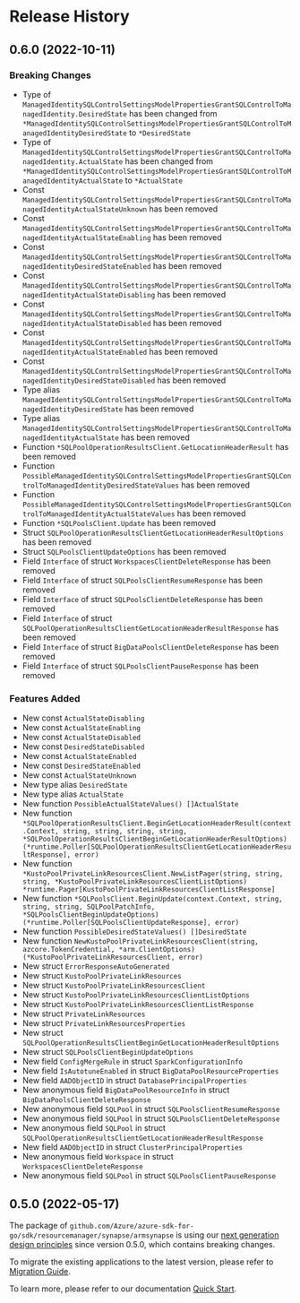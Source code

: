 # Release History

## 0.6.0 (2022-10-11)
### Breaking Changes

- Type of `ManagedIdentitySQLControlSettingsModelPropertiesGrantSQLControlToManagedIdentity.DesiredState` has been changed from `*ManagedIdentitySQLControlSettingsModelPropertiesGrantSQLControlToManagedIdentityDesiredState` to `*DesiredState`
- Type of `ManagedIdentitySQLControlSettingsModelPropertiesGrantSQLControlToManagedIdentity.ActualState` has been changed from `*ManagedIdentitySQLControlSettingsModelPropertiesGrantSQLControlToManagedIdentityActualState` to `*ActualState`
- Const `ManagedIdentitySQLControlSettingsModelPropertiesGrantSQLControlToManagedIdentityActualStateUnknown` has been removed
- Const `ManagedIdentitySQLControlSettingsModelPropertiesGrantSQLControlToManagedIdentityActualStateEnabling` has been removed
- Const `ManagedIdentitySQLControlSettingsModelPropertiesGrantSQLControlToManagedIdentityDesiredStateEnabled` has been removed
- Const `ManagedIdentitySQLControlSettingsModelPropertiesGrantSQLControlToManagedIdentityActualStateDisabling` has been removed
- Const `ManagedIdentitySQLControlSettingsModelPropertiesGrantSQLControlToManagedIdentityActualStateDisabled` has been removed
- Const `ManagedIdentitySQLControlSettingsModelPropertiesGrantSQLControlToManagedIdentityActualStateEnabled` has been removed
- Const `ManagedIdentitySQLControlSettingsModelPropertiesGrantSQLControlToManagedIdentityDesiredStateDisabled` has been removed
- Type alias `ManagedIdentitySQLControlSettingsModelPropertiesGrantSQLControlToManagedIdentityDesiredState` has been removed
- Type alias `ManagedIdentitySQLControlSettingsModelPropertiesGrantSQLControlToManagedIdentityActualState` has been removed
- Function `*SQLPoolOperationResultsClient.GetLocationHeaderResult` has been removed
- Function `PossibleManagedIdentitySQLControlSettingsModelPropertiesGrantSQLControlToManagedIdentityDesiredStateValues` has been removed
- Function `PossibleManagedIdentitySQLControlSettingsModelPropertiesGrantSQLControlToManagedIdentityActualStateValues` has been removed
- Function `*SQLPoolsClient.Update` has been removed
- Struct `SQLPoolOperationResultsClientGetLocationHeaderResultOptions` has been removed
- Struct `SQLPoolsClientUpdateOptions` has been removed
- Field `Interface` of struct `WorkspacesClientDeleteResponse` has been removed
- Field `Interface` of struct `SQLPoolsClientResumeResponse` has been removed
- Field `Interface` of struct `SQLPoolsClientDeleteResponse` has been removed
- Field `Interface` of struct `SQLPoolOperationResultsClientGetLocationHeaderResultResponse` has been removed
- Field `Interface` of struct `BigDataPoolsClientDeleteResponse` has been removed
- Field `Interface` of struct `SQLPoolsClientPauseResponse` has been removed

### Features Added

- New const `ActualStateDisabling`
- New const `ActualStateEnabling`
- New const `ActualStateDisabled`
- New const `DesiredStateDisabled`
- New const `ActualStateEnabled`
- New const `DesiredStateEnabled`
- New const `ActualStateUnknown`
- New type alias `DesiredState`
- New type alias `ActualState`
- New function `PossibleActualStateValues() []ActualState`
- New function `*SQLPoolOperationResultsClient.BeginGetLocationHeaderResult(context.Context, string, string, string, string, *SQLPoolOperationResultsClientBeginGetLocationHeaderResultOptions) (*runtime.Poller[SQLPoolOperationResultsClientGetLocationHeaderResultResponse], error)`
- New function `*KustoPoolPrivateLinkResourcesClient.NewListPager(string, string, string, *KustoPoolPrivateLinkResourcesClientListOptions) *runtime.Pager[KustoPoolPrivateLinkResourcesClientListResponse]`
- New function `*SQLPoolsClient.BeginUpdate(context.Context, string, string, string, SQLPoolPatchInfo, *SQLPoolsClientBeginUpdateOptions) (*runtime.Poller[SQLPoolsClientUpdateResponse], error)`
- New function `PossibleDesiredStateValues() []DesiredState`
- New function `NewKustoPoolPrivateLinkResourcesClient(string, azcore.TokenCredential, *arm.ClientOptions) (*KustoPoolPrivateLinkResourcesClient, error)`
- New struct `ErrorResponseAutoGenerated`
- New struct `KustoPoolPrivateLinkResources`
- New struct `KustoPoolPrivateLinkResourcesClient`
- New struct `KustoPoolPrivateLinkResourcesClientListOptions`
- New struct `KustoPoolPrivateLinkResourcesClientListResponse`
- New struct `PrivateLinkResources`
- New struct `PrivateLinkResourcesProperties`
- New struct `SQLPoolOperationResultsClientBeginGetLocationHeaderResultOptions`
- New struct `SQLPoolsClientBeginUpdateOptions`
- New field `ConfigMergeRule` in struct `SparkConfigurationInfo`
- New field `IsAutotuneEnabled` in struct `BigDataPoolResourceProperties`
- New field `AADObjectID` in struct `DatabasePrincipalProperties`
- New anonymous field `BigDataPoolResourceInfo` in struct `BigDataPoolsClientDeleteResponse`
- New anonymous field `SQLPool` in struct `SQLPoolsClientResumeResponse`
- New anonymous field `SQLPool` in struct `SQLPoolsClientDeleteResponse`
- New anonymous field `SQLPool` in struct `SQLPoolOperationResultsClientGetLocationHeaderResultResponse`
- New field `AADObjectID` in struct `ClusterPrincipalProperties`
- New anonymous field `Workspace` in struct `WorkspacesClientDeleteResponse`
- New anonymous field `SQLPool` in struct `SQLPoolsClientPauseResponse`


## 0.5.0 (2022-05-17)

The package of `github.com/Azure/azure-sdk-for-go/sdk/resourcemanager/synapse/armsynapse` is using our [next generation design principles](https://azure.github.io/azure-sdk/general_introduction.html) since version 0.5.0, which contains breaking changes.

To migrate the existing applications to the latest version, please refer to [Migration Guide](https://aka.ms/azsdk/go/mgmt/migration).

To learn more, please refer to our documentation [Quick Start](https://aka.ms/azsdk/go/mgmt).